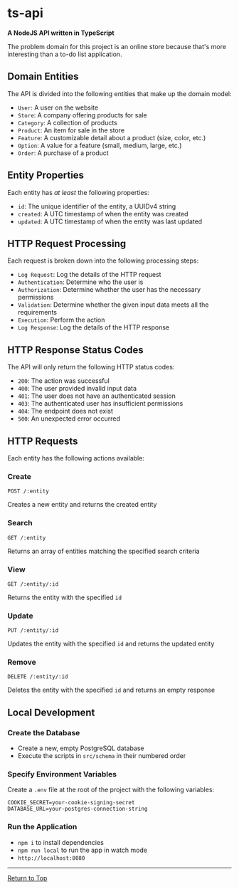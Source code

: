 # ts-api

**A NodeJS API written in TypeScript**

The problem domain for this project is an online store because that's more interesting than a to-do list application.

## Domain Entities

The API is divided into the following entities that make up the domain model:

- `User`: A user on the website
- `Store`: A company offering products for sale
- `Category`: A collection of products
- `Product`: An item for sale in the store
- `Feature`: A customizable detail about a product (size, color, etc.)
- `Option`: A value for a feature (small, medium, large, etc.)
- `Order`: A purchase of a product

## Entity Properties

Each entity has _at least_ the following properties:

- `id`: The unique identifier of the entity, a UUIDv4 string
- `created`: A UTC timestamp of when the entity was created
- `updated`: A UTC timestamp of when the entity was last updated

## HTTP Request Processing

Each request is broken down into the following processing steps:

- `Log Request`: Log the details of the HTTP request
- `Authentication`: Determine who the user is
- `Authorization`: Determine whether the user has the necessary permissions
- `Validation`: Determine whether the given input data meets all the requirements
- `Execution`: Perform the action
- `Log Response`: Log the details of the HTTP response

## HTTP Response Status Codes

The API will only return the following HTTP status codes:

- `200`: The action was successful
- `400`: The user provided invalid input data
- `401`: The user does not have an authenticated session
- `403`: The authenticated user has insufficient permissions
- `404`: The endpoint does not exist
- `500`: An unexpected error occurred

## HTTP Requests

Each entity has the following actions available:

### Create

`POST /:entity`

Creates a new entity and returns the created entity

### Search

`GET /:entity`

Returns an array of entities matching the specified search criteria

### View

`GET /:entity/:id`

Returns the entity with the specified `id`

### Update

`PUT /:entity/:id`

Updates the entity with the specified `id` and returns the updated entity

### Remove

`DELETE /:entity/:id`

Deletes the entity with the specified `id` and returns an empty response

## Local Development

### Create the Database

- Create a new, empty PostgreSQL database
- Execute the scripts in `src/schema` in their numbered order

### Specify Environment Variables

Create a `.env` file at the root of the project with the following variables:

```
COOKIE_SECRET=your-cookie-signing-secret
DATABASE_URL=your-postgres-connection-string
```

### Run the Application

- `npm i` to install dependencies
- `npm run local` to run the app in watch mode
- `http://localhost:8080`

---

[Return to Top](#ts-api)
